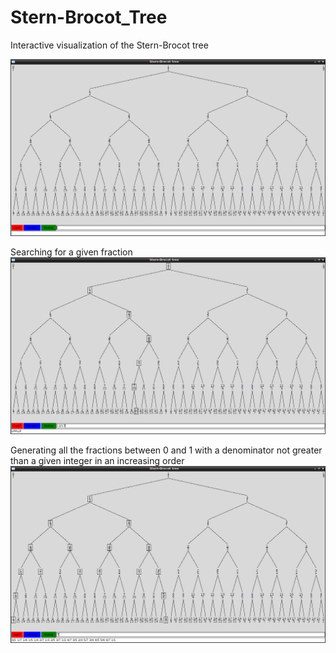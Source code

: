 # Stern-Brocot_Tree
Interactive visualization of the Stern-Brocot tree

![alt Clearing](clear.png)

Searching for a given fraction
![alt Searching](search.png)

Generating all the fractions between 0 and 1 with a denominator not greater than a given integer in an increasing order
![alt Generating](generate.png)
